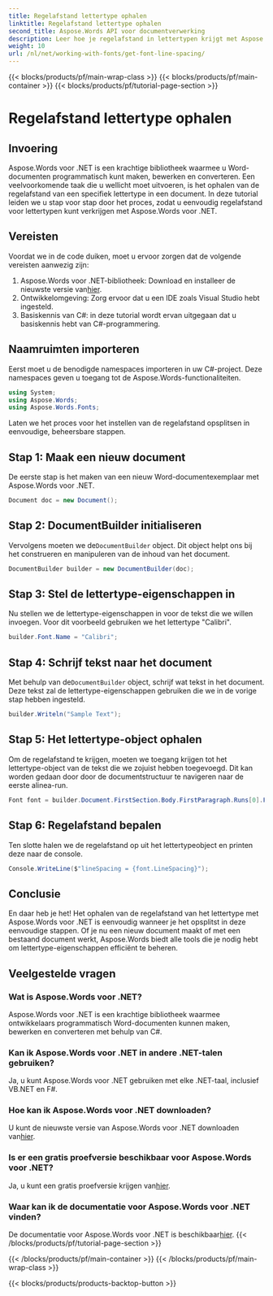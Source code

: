 ```yaml
---
title: Regelafstand lettertype ophalen
linktitle: Regelafstand lettertype ophalen
second_title: Aspose.Words API voor documentverwerking
description: Leer hoe je regelafstand in lettertypen krijgt met Aspose.Words voor .NET met deze stapsgewijze tutorial. Perfect voor ontwikkelaars.
weight: 10
url: /nl/net/working-with-fonts/get-font-line-spacing/
---
```


{{< blocks/products/pf/main-wrap-class >}}
{{< blocks/products/pf/main-container >}}
{{< blocks/products/pf/tutorial-page-section >}}

# Regelafstand lettertype ophalen

## Invoering

Aspose.Words voor .NET is een krachtige bibliotheek waarmee u Word-documenten programmatisch kunt maken, bewerken en converteren. Een veelvoorkomende taak die u wellicht moet uitvoeren, is het ophalen van de regelafstand van een specifiek lettertype in een document. In deze tutorial leiden we u stap voor stap door het proces, zodat u eenvoudig regelafstand voor lettertypen kunt verkrijgen met Aspose.Words voor .NET. 

## Vereisten

Voordat we in de code duiken, moet u ervoor zorgen dat de volgende vereisten aanwezig zijn:

1.  Aspose.Words voor .NET-bibliotheek: Download en installeer de nieuwste versie van[hier](https://releases.aspose.com/words/net/).
2. Ontwikkelomgeving: Zorg ervoor dat u een IDE zoals Visual Studio hebt ingesteld.
3. Basiskennis van C#: in deze tutorial wordt ervan uitgegaan dat u basiskennis hebt van C#-programmering.

## Naamruimten importeren

Eerst moet u de benodigde namespaces importeren in uw C#-project. Deze namespaces geven u toegang tot de Aspose.Words-functionaliteiten.

```csharp
using System;
using Aspose.Words;
using Aspose.Words.Fonts;
```

Laten we het proces voor het instellen van de regelafstand opsplitsen in eenvoudige, beheersbare stappen.

## Stap 1: Maak een nieuw document

De eerste stap is het maken van een nieuw Word-documentexemplaar met Aspose.Words voor .NET.

```csharp
Document doc = new Document();
```

## Stap 2: DocumentBuilder initialiseren

Vervolgens moeten we de`DocumentBuilder` object. Dit object helpt ons bij het construeren en manipuleren van de inhoud van het document.

```csharp
DocumentBuilder builder = new DocumentBuilder(doc);
```

## Stap 3: Stel de lettertype-eigenschappen in

Nu stellen we de lettertype-eigenschappen in voor de tekst die we willen invoegen. Voor dit voorbeeld gebruiken we het lettertype "Calibri".

```csharp
builder.Font.Name = "Calibri";
```

## Stap 4: Schrijf tekst naar het document

 Met behulp van de`DocumentBuilder` object, schrijf wat tekst in het document. Deze tekst zal de lettertype-eigenschappen gebruiken die we in de vorige stap hebben ingesteld.

```csharp
builder.Writeln("Sample Text");
```

## Stap 5: Het lettertype-object ophalen

Om de regelafstand te krijgen, moeten we toegang krijgen tot het lettertype-object van de tekst die we zojuist hebben toegevoegd. Dit kan worden gedaan door door de documentstructuur te navigeren naar de eerste alinea-run.

```csharp
Font font = builder.Document.FirstSection.Body.FirstParagraph.Runs[0].Font;
```

## Stap 6: Regelafstand bepalen

Ten slotte halen we de regelafstand op uit het lettertypeobject en printen deze naar de console.

```csharp
Console.WriteLine($"lineSpacing = {font.LineSpacing}");
```

## Conclusie

En daar heb je het! Het ophalen van de regelafstand van het lettertype met Aspose.Words voor .NET is eenvoudig wanneer je het opsplitst in deze eenvoudige stappen. Of je nu een nieuw document maakt of met een bestaand document werkt, Aspose.Words biedt alle tools die je nodig hebt om lettertype-eigenschappen efficiënt te beheren.

## Veelgestelde vragen

### Wat is Aspose.Words voor .NET?
Aspose.Words voor .NET is een krachtige bibliotheek waarmee ontwikkelaars programmatisch Word-documenten kunnen maken, bewerken en converteren met behulp van C#.

### Kan ik Aspose.Words voor .NET in andere .NET-talen gebruiken?
Ja, u kunt Aspose.Words voor .NET gebruiken met elke .NET-taal, inclusief VB.NET en F#.

### Hoe kan ik Aspose.Words voor .NET downloaden?
 U kunt de nieuwste versie van Aspose.Words voor .NET downloaden van[hier](https://releases.aspose.com/words/net/).

### Is er een gratis proefversie beschikbaar voor Aspose.Words voor .NET?
 Ja, u kunt een gratis proefversie krijgen van[hier](https://releases.aspose.com/).

### Waar kan ik de documentatie voor Aspose.Words voor .NET vinden?
 De documentatie voor Aspose.Words voor .NET is beschikbaar[hier](https://reference.aspose.com/words/net/).
{{< /blocks/products/pf/tutorial-page-section >}}

{{< /blocks/products/pf/main-container >}}
{{< /blocks/products/pf/main-wrap-class >}}

{{< blocks/products/products-backtop-button >}}
